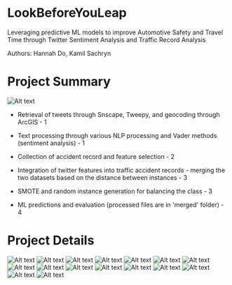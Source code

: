 # LookBeforeYouLeap
Leveraging predictive ML models to improve Automotive Safety and Travel Time through Twitter Sentiment Analysis and Traffic Record Analysis

Authors:  Hannah Do,  Kamil Sachryn           

# Project Summary
![Alt text](https://github.com/doguma/LookBeforeYouLeap/blob/main/poster_image.png?raw=true "Project Summary")


- Retrieval of tweets through Snscape, Tweepy, and geocoding through ArcGIS - 1
- Text processing through various NLP processing and Vader methods (sentiment analysis)  - 1
- Collection of accident record and feature selection - 2

- Integration of twitter features into traffic accident records - merging the two datasets based on the distance between instances - 3
- SMOTE and random instance generation for balancing the class - 3

- ML predictions and evaluation (processed files are in 'merged' folder) - 4


# Project Details
![Alt text](https://github.com/doguma/LookBeforeYouLeap/blob/main/presentation_slides/p1.png)
![Alt text](https://github.com/doguma/LookBeforeYouLeap/blob/main/presentation_slides/p2.png?raw=true)
![Alt text](https://github.com/doguma/LookBeforeYouLeap/blob/main/presentation_slides/p3.png?raw=true)
![Alt text](https://github.com/doguma/LookBeforeYouLeap/blob/main/presentation_slides/p4.png?raw=true)
![Alt text](https://github.com/doguma/LookBeforeYouLeap/blob/main/presentation_slides/p5.png?raw=true)
![Alt text](https://github.com/doguma/LookBeforeYouLeap/blob/main/presentation_slides/p6.png?raw=true)
![Alt text](https://github.com/doguma/LookBeforeYouLeap/blob/main/presentation_slides/p7.png?raw=true)
![Alt text](https://github.com/doguma/LookBeforeYouLeap/blob/main/presentation_slides/p8.png?raw=true)
![Alt text](https://github.com/doguma/LookBeforeYouLeap/blob/main/presentation_slides/p9.png?raw=true)
![Alt text](https://github.com/doguma/LookBeforeYouLeap/blob/main/presentation_slides/p10.png?raw=true)
![Alt text](https://github.com/doguma/LookBeforeYouLeap/blob/main/presentation_slides/p11.png?raw=true)
![Alt text](https://github.com/doguma/LookBeforeYouLeap/blob/main/presentation_slides/p12.png?raw=true)
![Alt text](https://github.com/doguma/LookBeforeYouLeap/blob/main/presentation_slides/p13.png?raw=true)
![Alt text](https://github.com/doguma/LookBeforeYouLeap/blob/main/presentation_slides/p14.png?raw=true)
![Alt text](https://github.com/doguma/LookBeforeYouLeap/blob/main/presentation_slides/p15.png?raw=true)
![Alt text](https://github.com/doguma/LookBeforeYouLeap/blob/main/presentation_slides/p16.png?raw=true)
